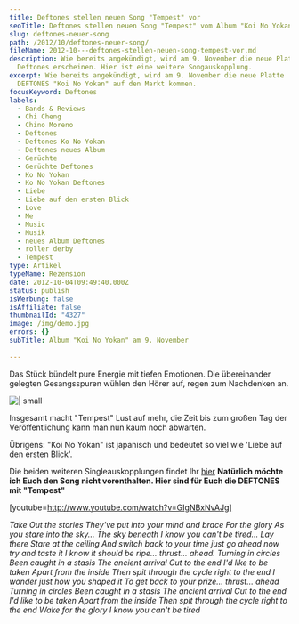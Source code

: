 ```yaml
---
title: Deftones stellen neuen Song "Tempest" vor
seoTitle: Deftones stellen neuen Song "Tempest" vom Album "Koi No Yokan" vor
slug: deftones-neuer-song
path: /2012/10/deftones-neuer-song/
fileName: 2012-10---deftones-stellen-neuen-song-tempest-vor.md
description: Wie bereits angekündigt, wird am 9. November die neue Platte der
  Deftones erscheinen. Hier ist eine weitere Songauskopplung.
excerpt: Wie bereits angekündigt, wird am 9. November die neue Platte  der
  DEFTONES "Koi No Yokan" auf den Markt kommen.
focusKeyword: Deftones
labels:
  - Bands & Reviews
  - Chi Cheng
  - Chino Moreno
  - Deftones
  - Deftones Ko No Yokan
  - Deftones neues Album
  - Gerüchte
  - Gerüchte Deftones
  - Ko No Yokan
  - Ko No Yokan Deftones
  - Liebe
  - Liebe auf den ersten Blick
  - Love
  - Me
  - Music
  - Musik
  - neues Album Deftones
  - roller derby
  - Tempest
type: Artikel
typeName: Rezension
date: 2012-10-04T09:49:40.000Z
status: publish
isWerbung: false
isAffiliate: false
thumbnailId: "4327"
image: /img/demo.jpg
errors: {}
subTitle: Album "Koi No Yokan" am 9. November
  
---
```


Das Stück bündelt pure Energie mit tiefen Emotionen. Die übereinander gelegten
Gesangsspuren wühlen den Hörer auf, regen zum Nachdenken an.

![ | small](http://cardamonchai.com/wp-content/uploads/2012/10/koi-no-yokan-320x320.jpg)

Insgesamt macht "Tempest" Lust auf mehr, die Zeit bis zum großen Tag der
Veröffentlichung kann man nun kaum noch abwarten.

Übrigens: "Koi No Yokan" ist japanisch und bedeutet so viel wie 'Liebe auf den
ersten Blick'.

Die beiden weiteren Singleauskopplungen findet Ihr
[hier](//2012/09/04/deftones-stellen-zwei-neue-songs-vor-album-im-november/)
**Natürlich möchte ich Euch den Song nicht vorenthalten. Hier sind für Euch die
DEFTONES mit "Tempest"**

[youtube=http://www.youtube.com/watch?v=GIgNBxNvAJg]

_Take_ _Out the stories_ _They've put into your mind and brace_ _For the glory_
_As you stare into the sky... The sky beneath_ _I know you can't be tired..._
_Lay there_ _Stare at the ceiling_ _And switch back to your time just go ahead
now try and taste it I know it should be ripe... thrust... ahead._ _Turning in
circles_ _Been caught in a stasis_ _The ancient arrival_ _Cut to the end_ _I'd
like to be taken_ _Apart from the inside_ _Then spit through the cycle right to
the end_ _I wonder just how you shaped it To get back to your prize... thrust...
ahead_ _Turning in circles_ _Been caught in a stasis_ _The ancient arrival_ _Cut
to the end_ _I'd like to be taken_ _Apart from the inside_ _Then spit through
the cycle right to the end_ _Wake for the glory_ _I know you can't be tired_

  